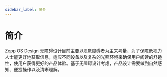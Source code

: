 ```yaml
---
sidebar_label: 简介
---
```


# 简介

Zepp OS Design 无障碍设计目前主要以视觉障碍者为主来考量，为了保障低视力人士能更好地获取信息，适应不同设备以及复杂的光照环境来确保用户阅读的舒适性，使用户获得更好的产品体验。基于无障碍设计考虑，产品设计需要做到自然感知、便捷操作以及清晰理解。